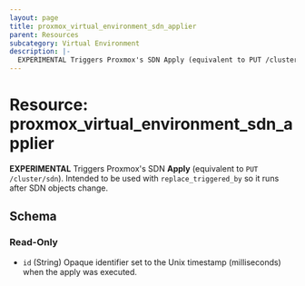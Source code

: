 ```yaml
---
layout: page
title: proxmox_virtual_environment_sdn_applier
parent: Resources
subcategory: Virtual Environment
description: |-
  EXPERIMENTAL Triggers Proxmox's SDN Apply (equivalent to PUT /cluster/sdn). Intended to be used with replace_triggered_by so it runs after SDN objects change.
---
```


# Resource: proxmox_virtual_environment_sdn_applier

**EXPERIMENTAL** Triggers Proxmox's SDN **Apply** (equivalent to `PUT /cluster/sdn`). Intended to be used with `replace_triggered_by` so it runs after SDN objects change.



<!-- schema generated by tfplugindocs -->
## Schema

### Read-Only

- `id` (String) Opaque identifier set to the Unix timestamp (milliseconds) when the apply was executed.

